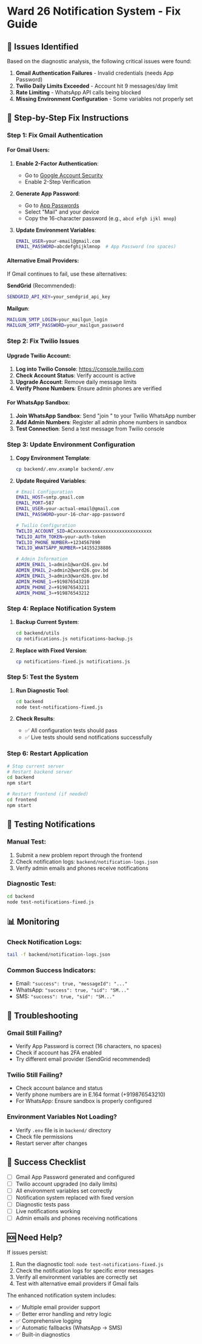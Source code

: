 # Ward 26 Notification System - Fix Guide

## 🚨 Issues Identified

Based on the diagnostic analysis, the following critical issues were found:

1. **Gmail Authentication Failures** - Invalid credentials (needs App Password)
2. **Twilio Daily Limits Exceeded** - Account hit 9 messages/day limit
3. **Rate Limiting** - WhatsApp API calls being blocked
4. **Missing Environment Configuration** - Some variables not properly set

## 🔧 Step-by-Step Fix Instructions

### Step 1: Fix Gmail Authentication

#### For Gmail Users:
1. **Enable 2-Factor Authentication**:
   - Go to [Google Account Security](https://myaccount.google.com/security)
   - Enable 2-Step Verification

2. **Generate App Password**:
   - Go to [App Passwords](https://myaccount.google.com/apppasswords)
   - Select "Mail" and your device
   - Copy the 16-character password (e.g., `abcd efgh ijkl mnop`)

3. **Update Environment Variables**:
   ```bash
   EMAIL_USER=your-email@gmail.com
   EMAIL_PASSWORD=abcdefghijklmnop  # App Password (no spaces)
   ```

#### Alternative Email Providers:
If Gmail continues to fail, use these alternatives:

**SendGrid** (Recommended):
```bash
SENDGRID_API_KEY=your_sendgrid_api_key
```

**Mailgun**:
```bash
MAILGUN_SMTP_LOGIN=your_mailgun_login
MAILGUN_SMTP_PASSWORD=your_mailgun_password
```

### Step 2: Fix Twilio Issues

#### Upgrade Twilio Account:
1. **Log into Twilio Console**: https://console.twilio.com
2. **Check Account Status**: Verify account is active
3. **Upgrade Account**: Remove daily message limits
4. **Verify Phone Numbers**: Ensure admin phones are verified

#### For WhatsApp Sandbox:
1. **Join WhatsApp Sandbox**: Send "join <sandbox-keyword>" to your Twilio WhatsApp number
2. **Add Admin Numbers**: Register all admin phone numbers in sandbox
3. **Test Connection**: Send a test message from Twilio console

### Step 3: Update Environment Configuration

1. **Copy Environment Template**:
   ```bash
   cp backend/.env.example backend/.env
   ```

2. **Update Required Variables**:
   ```bash
   # Email Configuration
   EMAIL_HOST=smtp.gmail.com
   EMAIL_PORT=587
   EMAIL_USER=your-actual-email@gmail.com
   EMAIL_PASSWORD=your-16-char-app-password

   # Twilio Configuration
   TWILIO_ACCOUNT_SID=ACxxxxxxxxxxxxxxxxxxxxxxxxxxxxx
   TWILIO_AUTH_TOKEN=your-auth-token
   TWILIO_PHONE_NUMBER=+1234567890
   TWILIO_WHATSAPP_NUMBER=+14155238886

   # Admin Information
   ADMIN_EMAIL_1=admin1@ward26.gov.bd
   ADMIN_EMAIL_2=admin2@ward26.gov.bd
   ADMIN_EMAIL_3=admin3@ward26.gov.bd
   ADMIN_PHONE_1=+919876543210
   ADMIN_PHONE_2=+919876543211
   ADMIN_PHONE_3=+919876543212
   ```

### Step 4: Replace Notification System

1. **Backup Current System**:
   ```bash
   cd backend/utils
   cp notifications.js notifications-backup.js
   ```

2. **Replace with Fixed Version**:
   ```bash
   cp notifications-fixed.js notifications.js
   ```

### Step 5: Test the System

1. **Run Diagnostic Tool**:
   ```bash
   cd backend
   node test-notifications-fixed.js
   ```

2. **Check Results**:
   - ✅ All configuration tests should pass
   - ✅ Live tests should send notifications successfully

### Step 6: Restart Application

```bash
# Stop current server
# Restart backend server
cd backend
npm start

# Restart frontend (if needed)
cd frontend
npm start
```

## 🧪 Testing Notifications

### Manual Test:
1. Submit a new problem report through the frontend
2. Check notification logs: `backend/notification-logs.json`
3. Verify admin emails and phones receive notifications

### Diagnostic Test:
```bash
cd backend
node test-notifications-fixed.js
```

## 📊 Monitoring

### Check Notification Logs:
```bash
tail -f backend/notification-logs.json
```

### Common Success Indicators:
- Email: `"success": true, "messageId": "..."`
- WhatsApp: `"success": true, "sid": "SM..."`
- SMS: `"success": true, "sid": "SM..."`

## 🚨 Troubleshooting

### Gmail Still Failing?
- Verify App Password is correct (16 characters, no spaces)
- Check if account has 2FA enabled
- Try different email provider (SendGrid recommended)

### Twilio Still Failing?
- Check account balance and status
- Verify phone numbers are in E.164 format (+919876543210)
- For WhatsApp: Ensure sandbox is properly configured

### Environment Variables Not Loading?
- Verify `.env` file is in `backend/` directory
- Check file permissions
- Restart server after changes

## 📝 Success Checklist

- [ ] Gmail App Password generated and configured
- [ ] Twilio account upgraded (no daily limits)
- [ ] All environment variables set correctly
- [ ] Notification system replaced with fixed version
- [ ] Diagnostic tests pass
- [ ] Live notifications working
- [ ] Admin emails and phones receiving notifications

## 🆘 Need Help?

If issues persist:
1. Run the diagnostic tool: `node test-notifications-fixed.js`
2. Check the notification logs for specific error messages
3. Verify all environment variables are correctly set
4. Test with alternative email providers if Gmail fails

The enhanced notification system includes:
- ✅ Multiple email provider support
- ✅ Better error handling and retry logic
- ✅ Comprehensive logging
- ✅ Automatic fallbacks (WhatsApp → SMS)
- ✅ Built-in diagnostics
